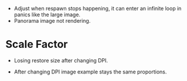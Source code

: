 * Adjust when respawn stops happening, it can enter an infinite loop in panics like the large image.
* Panorama image not rendering.

# Scale Factor

* Losing restore size after changing DPI.

* After changing DPI image example stays the same proportions.